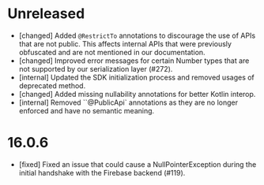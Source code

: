 # Unreleased
- [changed] Added `@RestrictTo` annotations to discourage the use of APIs that
  are not public. This affects internal APIs that were previously obfuscated
  and are not mentioned in our documentation.
- [changed] Improved error messages for certain Number types that are not
  supported by our serialization layer (#272).
- [internal] Updated the SDK initialization process and removed usages of
  deprecated method.
- [changed] Added missing nullability annotations for better Kotlin interop.
- [internal] Removed ``@PublicApi` annotations as they are no longer enforced
  and have no semantic meaning.

# 16.0.6  
- [fixed] Fixed an issue that could cause a NullPointerException during the
  initial handshake with the Firebase backend (#119).
